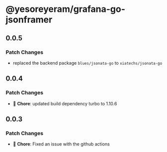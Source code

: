 # @yesoreyeram/grafana-go-jsonframer

## 0.0.5

### Patch Changes

- replaced the backend package `blues/jsonata-go` to `xiatechs/jsonata-go`

## 0.0.4

### Patch Changes

- 🐛 **Chore**: updated build dependency turbo to 1.10.6

## 0.0.3

### Patch Changes

- 🐛 **Chore**: Fixed an issue with the github actions
